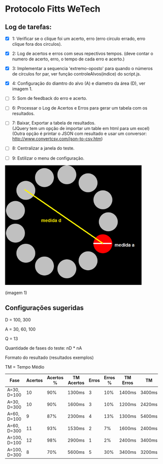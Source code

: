 # Protocolo Fitts WeTech

## Log de tarefas:

- [x] 1: Verificar se o clique foi um acerto, erro (erro circulo errado, erro clique fora dos circulos).

- [x] 2: Log de acertos e erros com seus repectivos tempos.
(deve contar o numero de acerto, erro, o tempo de cada erro e acerto.)

- [x] 3: Implementar a sequencia 'extremo-oposto' para quando o números de círculos for par, ver função controleAlvos(indice) do script.js.

- [x] 4: Configuração do diamtro do alvo (A) e diametro da área (D), ver imagem 1.

- [ ] 5: Som de feedback do erro e acerto.

- [ ] 6: Processar o Log de Acertos e Erros para gerar um tabela com os resultados.

- [ ] 7: Baixar, Exportar a tabela de resultados.
<br/>(JQuery tem um opção de importar um table em html para um excel)
<br/>(Outra opção é printar o JSON com resultado e usar um conversor: http://www.convertcsv.com/json-to-csv.htm)

- [ ] 8: Centralizar a janela do teste.

- [ ] 9: Estilizar o menu de configuração.



<img src="readme/protocolo-medidas.png"  width="450"/>

(imagem 1)

## Configurações sugeridas
D = 100, 300

A = 30, 60, 100

Q = 13

Quantidade de fases do teste: nD * nA

Formato do resultado (resultados exemplos)

TM = Tempo Médio

| Fase            | Acertos | Acertos % | TM Acertos | Erros | Erros % | TM Erros | TM |
| --------------- | ------- | --------- | ------------------- | ----- | ------- | ----------------- | ----------- |
| A=30, D=100     | 10      | 90%       | 1300ms              | 3     | 10%     | 1400ms            | 3400ms |
| A=30, D=300     | 10      | 90%       | 1600ms              | 3     | 10%     | 1200ms            | 2420ms |
| A=60, D=100     | 9       | 87%       | 2300ms              | 4     | 13%     | 1300ms            | 5400ms |
| A=60, D=300     | 11      | 93%       | 1530ms              | 2     | 7%      | 1600ms            | 2400ms |
| A=100, D=100    | 12      | 98%       | 2900ms              | 1     | 2%      | 2400ms            | 3400ms |
| A=100, D=300    | 8       | 70%       | 5600ms              | 5     | 30%     | 3400ms            | 3200ms |
